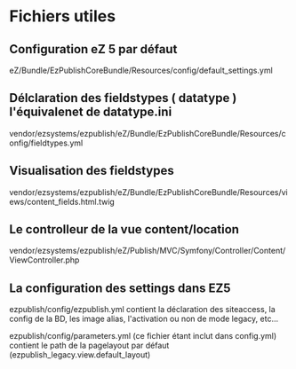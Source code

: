 Fichiers utiles
===============

Configuration eZ 5 par défaut
-----------------------------

eZ/Bundle/EzPublishCoreBundle/Resources/config/default_settings.yml

Délclaration des fieldstypes ( datatype ) l'équivalenet de datatype.ini
-----------------------------------------------------------------------

vendor/ezsystems/ezpublish/eZ/Bundle/EzPublishCoreBundle/Resources/config/fieldtypes.yml

Visualisation des fieldstypes
---------------------------

vendor/ezsystems/ezpublish/eZ/Bundle/EzPublishCoreBundle/Resources/views/content_fields.html.twig

Le controlleur de la vue content/location
-----------------------------------------

vendor/ezsystems/ezpublish/eZ/Publish/MVC/Symfony/Controller/Content/ViewController.php

La configuration des settings dans EZ5
--------------------------------------

ezpublish/config/ezpublish.yml contient la déclaration des siteaccess, la config de la BD, les image alias, l'activation ou non de mode legacy, etc...

ezpublish/config/parameters.yml (ce fichier étant inclut dans config.yml) contient le path de la pagelayout par défaut (ezpublish_legacy.view.default_layout)